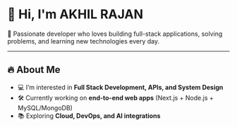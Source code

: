 # 👋 Hi, I'm AKHIL RAJAN

🚀 Passionate developer who loves building full-stack applications, solving problems, and learning new technologies every day.  

---

## 🔥 About Me  
- 💻 I’m interested in **Full Stack Development, APIs, and System Design**  
- 🛠️ Currently working on **end-to-end web apps** (Next.js + Node.js + MySQL/MongoDB)  
- 📚 Exploring **Cloud, DevOps, and AI integrations**  
